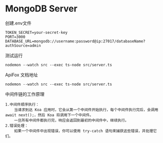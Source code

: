 MongoDB Server
===

创建.env文件
```text
TOKEN_SECRET=your-secret-key
PORT=3000
DATABASE_URL=mongodb://username:password@ip:27017/databaseName?authSource=admin
```

测试运行
```shell
nodemon --watch src --exec ts-node src/server.ts 
```

ApiFox 文档地址
```shell
nodemon --watch src --exec ts-node src/server.ts 
```

中间件链的工作原理

	1.中间件顺序执行：
	    当请求到达 Koa 应用时，它会从第一个中间件开始执行，每个中间件执行完后，会调用 await next();，然后 Koa 将调用下一个中间件。
	    一旦所有中间件都执行完，响应会返回到最初的中间件中，继续执行。
	2.错误处理：
	    如果一个中间件中出现错误，你可以使用 try-catch 语句来捕获这些错误，并处理它们。
